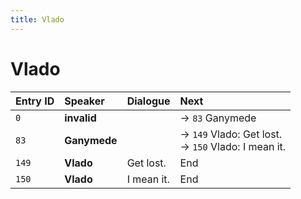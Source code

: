 ```yaml
---
title: Vlado
---
```


# Vlado


| Entry ID | Speaker | Dialogue | Next |
| :------- | :------ | :------- | :------------ |
| `0` | **invalid** |  | → `83` Ganymede |
| `83` | **Ganymede** |  | → `149` Vlado: Get lost\.<br>→ `150` Vlado: I mean it\. |
| `149` | **Vlado** | Get lost\. | End |
| `150` | **Vlado** | I mean it\. | End |
